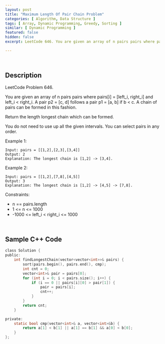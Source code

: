 ```yaml
---
layout: post
title: "Maximum Length Of Pair Chain Problem"
categories: [ Algorithm, Data Structure ]
tags: [ Array, Dynamic Programming, Greedy, Sorting ]
similar: [ Dynamic Programming ]
featured: false
hidden: false
excerpt: LeetCode 646. You are given an array of n pairs pairs where pairs[i] = [left_i, right_i] and left_i < right_i.

---
```


<br />

## Description

LeetCode Problem 646.

You are given an array of n pairs pairs where pairs[i] = [left_i, right_i] and left_i < right_i.
A pair p2 = [c, d] follows a pair p1 = [a, b] if b < c. A chain of pairs can be formed in this fashion.

Return the length longest chain which can be formed.

You do not need to use up all the given intervals. You can select pairs in any order.

Example 1:
```
Input: pairs = [[1,2],[2,3],[3,4]]
Output: 2
Explanation: The longest chain is [1,2] -> [3,4].
```

Example 2:
```
Input: pairs = [[1,2],[7,8],[4,5]]
Output: 3
Explanation: The longest chain is [1,2] -> [4,5] -> [7,8].
```

Constraints:
* n == pairs.length
* 1 <= n <= 1000
* -1000 <= left_i < right_i <= 1000

<br />

## Sample C++ Code


```c
class Solution {
public:
    int findLongestChain(vector<vector<int>>& pairs) {
        sort(pairs.begin(), pairs.end(), cmp);
        int cnt = 0;
        vector<int>& pair = pairs[0];
        for (int i = 0; i < pairs.size(); i++) {
            if (i == 0 || pairs[i][0] > pair[1]) {
                pair = pairs[i];
                cnt++;
            }
        }
        return cnt;
    }

private:
    static bool cmp(vector<int>& a, vector<int>&b) {
        return a[1] < b[1] || a[1] == b[1] && a[0] < b[0];
    }
};
```



